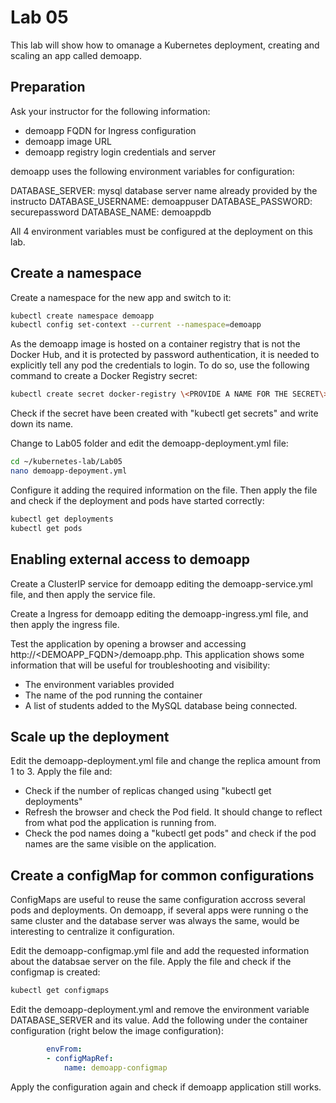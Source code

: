 # Lab 05

This lab will show how to omanage a Kubernetes deployment, creating and scaling an app called demoapp.

## Preparation

Ask your instructor for the following information:

* demoapp FQDN for Ingress configuration
* demoapp image URL
* demoapp registry login credentials and server

demoapp uses the following environment variables for configuration:

DATABASE_SERVER: mysql database server name already provided by the instructo
DATABASE_USERNAME: demoappuser
DATABASE_PASSWORD: securepassword
DATABASE_NAME: demoappdb

All 4 environment variables must be configured at the deployment on this lab.

## Create a namespace 

Create a namespace for the new app and switch to it:

```bash
kubectl create namespace demoapp
kubectl config set-context --current --namespace=demoapp
```

As the demoapp image is hosted on a container registry that is not the Docker Hub, and it is protected by password authentication, it is needed to explicitly tell any pod the credentials to login. To do so, use the following command to create a Docker Registry secret:

```bash
kubectl create secret docker-registry \<PROVIDE A NAME FOR THE SECRET\> --docker-server=\<DOCKER_REGISTRY_SERVER\> --docker-username=\<DOCKER_REGISTRY_USERNAME\> --docker-password=\<DOCKER_REGISTRY_PASSWORD\>
```

Check if the secret have been created with "kubectl get secrets" and write down its name.

Change to Lab05 folder and edit the demoapp-deployment.yml file:

```bash
cd ~/kubernetes-lab/Lab05
nano demoapp-depoyment.yml
```

Configure it adding the required information on the file. Then apply the file and check if the deployment and pods have started correctly:

```bash
kubectl get deployments
kubectl get pods
```

## Enabling external access to demoapp

Create a ClusterIP service for demoapp editing the demoapp-service.yml file, and then apply the service file.

Create a Ingress for demoapp editing the demoapp-ingress.yml file, and then apply the ingress file.

Test the application by opening a browser and accessing http://\<DEMOAPP_FQDN\>/demoapp.php. This application shows some information that will be useful for troubleshooting and visibility:

* The environment variables provided
* The name of the pod running the container
* A list of students added to the MySQL database being connected.

## Scale up the deployment

Edit the demoapp-deployment.yml file and change the replica amount from 1 to 3. Apply the file and:

* Check if the number of replicas changed using "kubectl get deployments"
* Refresh the browser and check the Pod field. It should change to reflect from what pod the application is running from.
* Check the pod names doing a "kubectl get pods" and check if the pod names are the same visible on the application.

## Create a configMap for common configurations

ConfigMaps are useful to reuse the same configuration accross several pods and deployments. On demoapp, if several apps were running o the same cluster and the database server was always the same, would be interesting to centralize it configuration.

Edit the demoapp-configmap.yml file and add the requested information about the databsae server on the file. Apply the file and check if the configmap is created:

```bash
kubectl get configmaps
```

Edit the demoapp-deployment.yml and remove the environment variable DATABASE_SERVER and its value. Add the following under the container configuration (right below the image configuration):

```yaml
        envFrom:
        - configMapRef:
            name: demoapp-configmap
```

Apply the configuration again and check if demoapp application still works.

